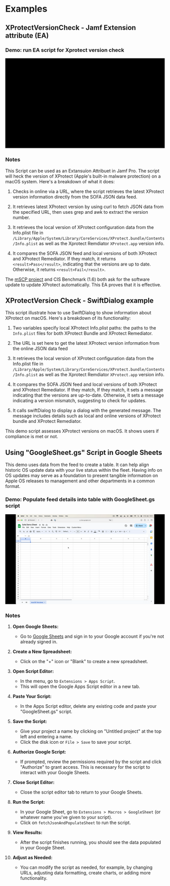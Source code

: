 # Examples




## XProtectVersionCheck - Jamf Extension attribute (EA) 

### Demo: run EA script for Xprotect version check
![Demo gif](./XprotectVersionCheck.gif)

### Notes

This Script can be used as an Extansuíon Attribuet in Jamf Pro. 
The script will heck the version of XProtect (Apple's built-in malware protection) on a macOS system. Here's a breakdown of what it does:

1. Checks in online via a URL, where the script retrieves the latest XProtect version information directly from the SOFA JSON data feed.

2. It retrieves latest XProtect version by using curl to fetch JSON data from the specified URL, then uses grep and awk to extract the version number.

3. It retrieves the local version of XProtect configuration data from the Info.plist file in `/Library/Apple/System/Library/CoreServices/XProtect.bundle/Contents/Info.plist` as well as the Xprotect Remdiator `XProtect.app` version info.

4. It compares the SOFA JSON feed and local versions of both XProtect and XProtect Remediator. If they match, it returns `<result>Pass</result>`, indicating that the versions are up to date. Otherwise, it returns `<result>Fail</result>`.

The [mSCP project](https://github.com/usnistgov/macos_security) and CIS Benchmark (1.6) both ask for the software update to update XProtect automatically. This EA proves that it is effective.


## XProtectVersion Check - SwiftDialog example 

This script illustrate how to use SwiftDialog to show information about XProtect on macOS. Here's a breakdown of its functionality:

1. Two variables specify local XProtect Info.plist paths: the paths to the `Info.plist` files for both XProtect Bundle and XProtect Remediator.

2. The URL is set here to get the latest XProtect version information from the online JSON data feed

3. It retrieves the local version of XProtect configuration data from the Info.plist file in `/Library/Apple/System/Library/CoreServices/XProtect.bundle/Contents/Info.plist` as well as the Xprotect Remdiator `XProtect.app` version info.


4. It compares the SOFA JSON feed and local versions of both XProtect and XProtect Remediator. If they match, If they match, it sets a message indicating that the versions are up-to-date. Otherwise, it sets a message indicating a version mismatch, suggesting to check for updates.

5. It calls swiftDialog to display a dialog with the generated message. The message includes details such as local and online versions of XProtect bundle and XProtect Remediator.

This demo script assesses XProtect versions on macOS. It shows users if compliance is met or not.

## Using "GoogleSheet.gs" Script in Google Sheets


This demo uses data from the feed to create a table. It can help align historic OS update data with your live status within the fleet. Having info on OS updates may serve as a foundation to present tangible information on Apple OS releases to management and other departments in a common format.  



### Demo: Populate feed details into table with GoogleSheet.gs script

![Demo gif](./GoogleSheet-fetch-macOS-releases.gif)

### Notes

1. **Open Google Sheets:**
   - Go to [Google Sheets](https://sheets.google.com) and sign in to your Google account if you're not already signed in.

2. **Create a New Spreadsheet:**
   - Click on the "+" icon or "Blank" to create a new spreadsheet.

3. **Open Script Editor:**
   - In the menu, go to `Extensions > Apps Script`.
   - This will open the Google Apps Script editor in a new tab.

4. **Paste Your Script:**
   - In the Apps Script editor, delete any existing code and paste your "GoogleSheet.gs" script.

5. **Save the Script:**
   - Give your project a name by clicking on "Untitled project" at the top left and entering a name.
   - Click the disk icon or `File > Save` to save your script.

6. **Authorize Google Script:**
   - If prompted, review the permissions required by the script and click "Authorize" to grant access. This is necessary for the script to interact with your Google Sheets.

7. **Close Script Editor:**
   - Close the script editor tab to return to your Google Sheets.

8. **Run the Script:**
   - In your Google Sheet, go to `Extensions > Macros > GoogleSheet` (or whatever name you've given to your script).
   - Click on `fetchJsonAndPopulateSheet` to run the script.

9. **View Results:**
   - After the script finishes running, you should see the data populated in your Google Sheet.

10. **Adjust as Needed:**
    - You can modify the script as needed, for example, by changing URLs, adjusting data formatting, create charts, or adding more functionality.
